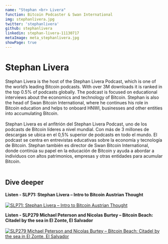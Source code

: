 ```yaml
---
name: "Stephan <br> Livera"
function: Bitcoin Podcaster & Swan International
img: stephanlivera.jpg
twitter: 'stephanlivera'
github: stephanlivera
linkedin: stephan-livera-11130717
metaImage: meta_stephanlivera.jpg
showPage: true
---
```


# Stephan Livera
 
Stephan Livera is the host of the Stephan Livera Podcast, which is one of the world’s leading Bitcoin podcasts. With over 3M downloads it is ranked in the top 0.5% of podcasts globally. The podcast is focused on educational interviews about the economics and technology of Bitcoin. Stephan is also the head of Swan Bitcoin International, where he continues his role in Bitcoin education and helps to onboard HNWI, businesses and other entities into accumulating Bitcoin.
<br><br>
Stephan Livera es el anfitrión del Stephan Livera Podcast, uno de los podcasts de Bitcoin líderes a nivel mundial. Con más de 3 millones de descargas se ubica en el 0,5% superior de podcasts en todo el mundo. El podcast se centra en entrevistas educativas sobre la economía y tecnología de Bitcoin. Stephan también es director de Swan Bitcoin International, donde continúa su papel en la educación de Bitcoin y ayuda a abordar a individuos con altos patrimonios, empresas y otras entidades para acumular Bitcoin.
<br><br>

## Dive deeper


<div class="grid grid-cols-1 md:grid-cols-2 gap-5">
<div class="p-3 my-2">

**Listen - SLP71: Stephan Livera – Intro to Bitcoin Austrian Thought** <br><br>
[ ![SLP71: Stephan Livera – Intro to Bitcoin Austrian Thought](/content/livera.png)](https://open.spotify.com/episode/1nnACZ84WdpdQ15jm3SH5X/)
</div>

<div class="p-3 my-2">

**Listen - SLP279 Michael Peterson and Nicolas Burtey – Bitcoin Beach: Citadel by the sea in El Zonte, El Salvador**  <br><br>
[![SLP279 Michael Peterson and Nicolas Burtey – Bitcoin Beach: Citadel by the sea in El Zonte, El Salvador](/content/livera_SLP279.png)](https://open.spotify.com/episode/6qFGnltKVFdH2kFiFNvKJ1/)
</div>
</div>

<br>




